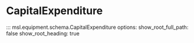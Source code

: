 # CapitalExpenditure

::: msl.equipment.schema.CapitalExpenditure
    options:
        show_root_full_path: false
        show_root_heading: true
